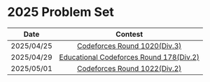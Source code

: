 # 2025 Problem Set

|    Date    |                                           Contest                                            |
|:----------:|:--------------------------------------------------------------------------------------------:|
| 2025/04/25 |            [Codeforces Round 1020(Div.3)](./0425_Codeforces_Round_1020(Div_3).md)            |
| 2025/04/29 | [Educational Codeforces Round 178(Div.2)](./0429_Educational_Codeforces_Round_178(Div_2).md) |
| 2025/05/01 |            [Codeforces Round 1022(Div.2)](./0501_Codeforces_Round_1022(Div_2).md)            |



